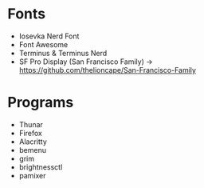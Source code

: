 # Fonts
- Iosevka Nerd Font
- Font Awesome
- Terminus & Terminus Nerd
- SF Pro Display (San Francisco Family) -> <https://github.com/thelioncape/San-Francisco-Family>

# Programs
- Thunar
- Firefox
- Alacritty
- bemenu
- grim
- brightnessctl
- pamixer
